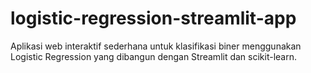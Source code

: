 # logistic-regression-streamlit-app
Aplikasi web interaktif sederhana untuk klasifikasi biner menggunakan Logistic Regression yang dibangun dengan Streamlit dan scikit-learn.
